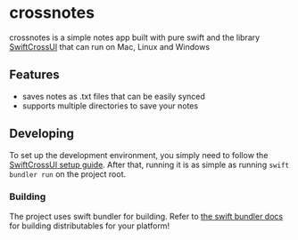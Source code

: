 # crossnotes
crossnotes is a simple notes app built with pure swift and the library [SwiftCrossUI](https://github.com/stackotter/swift-cross-ui) that can run on Mac, Linux and Windows
## Features
- saves notes as .txt files that can be easily synced
- supports multiple directories to save your notes
## Developing
To set up the development environment, you simply need to follow the [SwiftCrossUI setup guide](https://stackotter.github.io/swift-cross-ui/documentation/swiftcrossui/quick-start/). After that, running it is as simple as running `swift bundler run` on the project root.
### Building
The project uses swift bundler for building. Refer to [the swift bundler docs](https://swiftbundler.dev/documentation/swift-bundler/creating-an-app#Distributing-the-app) for building distributables for your platform! 